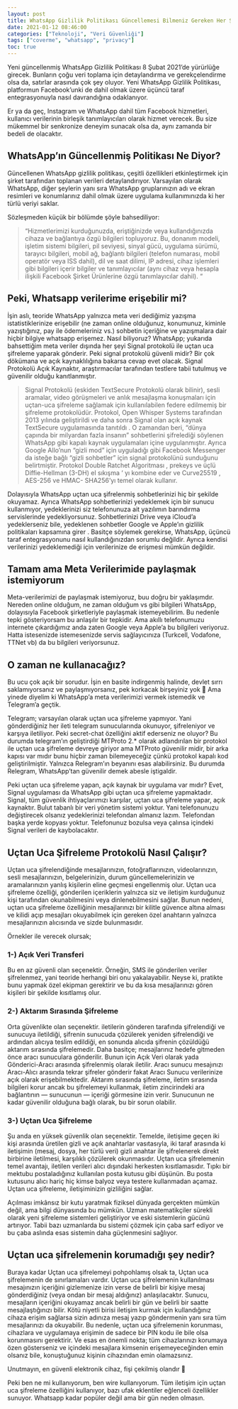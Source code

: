 ```yaml
---
layout: post
title: WhatsApp Gizlilik Politikası Güncellemesi Bilmeniz Gereken Her Şey Burada
date: 2021-01-12 08:46:00
categories: ["Teknoloji", "Veri Güvenliği"]
tags: ["coverme", "whatsapp", "privacy"]
toc: true
---
```


Yeni güncellenmiş WhatsApp Gizlilik Politikası 8 Şubat 2021’de yürürlüğe girecek. Bunların çoğu veri toplama için detaylandırma ve gerekçelendirme olsa da, satırlar arasında çok şey oluyor. Yeni WhatsApp Gizlilik Politikası, platformun Facebook’unki de dahil olmak üzere üçüncü taraf entegrasyonuyla nasıl davrandığına odaklanıyor.

Er ya da geç, Instagram ve WhatsApp dahil tüm Facebook hizmetleri, kullanıcı verilerinin birleşik tanımlayıcıları olarak hizmet verecek. Bu size mükemmel bir senkronize deneyim sunacak olsa da, aynı zamanda bir bedeli de olacaktır.

## WhatsApp’ın Güncellenmiş Politikası Ne Diyor?
Güncellenen WhatsApp gizlilik politikası, çeşitli özellikleri etkinleştirmek için şirket tarafından toplanan verileri detaylandırıyor. Varsayılan olarak WhatsApp, diğer şeylerin yanı sıra WhatsApp gruplarınızın adı ve ekran resimleri ve konumlarınız dahil olmak üzere uygulama kullanımınızda ki her türlü veriyi saklar.

Sözleşmeden küçük bir bölümde şöyle bahsediliyor:

> “Hizmetlerimizi kurduğunuzda, eriştiğinizde veya kullandığınızda cihaza ve bağlantıya özgü bilgileri topluyoruz. Bu, donanım modeli, işletim sistemi bilgileri, pil seviyesi, sinyal gücü, uygulama sürümü, tarayıcı bilgileri, mobil ağ, bağlantı bilgileri (telefon numarası, mobil operatör veya ISS dahil), dil ve saat dilimi, IP adresi, cihaz işlemleri gibi bilgileri içerir bilgiler ve tanımlayıcılar (aynı cihaz veya hesapla ilişkili Facebook Şirket Ürünlerine özgü tanımlayıcılar dahil). “

## Peki, Whatsapp verilerime erişebilir mi?
İşin aslı, teoride WhatsApp yalnızca meta veri dediğimiz yazışma istatistiklerinize erişebilir (ne zaman online olduğunuz, konumunuz, kiminle yazıştığınız, pay ile ödemeleriniz vs.) sohbetin içeriğine ve yazışmalara dair hiçbir bilgiye whatsapp erişemez. Nasıl biliyoruz? WhatsApp; yukarıda bahsettiğim meta veriler dışında her şeyi Signal protokolü ile uçtan uca şifreleme yaparak gönderir. Peki signal protokolü güvenli midir? Bir çok dökümana ve açık kaynaklılığına bakarsa cevap evet olacak. Signal Protokolü Açık Kaynaktır, araştırmacılar tarafından testlere tabii tutulmuş ve güvenilir olduğu kanıtlanmıştır.

> Signal Protokolü (eskiden TextSecure Protokolü olarak bilinir), sesli aramalar, video görüşmeleri ve anlık mesajlaşma konuşmaları için uçtan-uca şifreleme sağlamak için kullanılabilen federe edilmemiş bir şifreleme protokolüdür. Protokol, Open Whisper Systems tarafından 2013 yılında geliştirildi ve daha sonra Signal olan açık kaynak TextSecure uygulamasında tanıtıldı . O zamandan beri, “dünya çapında bir milyardan fazla insanın” sohbetlerini şifrelediği söylenen WhatsApp gibi kapalı kaynak uygulamaları içine uygulanmıştır. Ayrıca Google Allo’nun “gizli mod” için uyguladığı gibi Facebook Messenger da isteğe bağlı “gizli sohbetler” için signal protokolünü sunduğunu belirtmiştir. Protokol Double Ratchet Algoritması , prekeys ve üçlü Diffie-Hellman (3-DH) el sıkışma ‘ yı kombine eder ve Curve25519 , AES-256 ve HMAC- SHA256’yı temel olarak kullanır.

Dolayısıyla WhatsApp uçtan uca şifrelenmiş sohbetlerinizi hiç bir şekilde okuyamaz. Ayrıca WhatsApp sohbetlerinizi yedeklemek için bir sunucu kullanmıyor, yedeklerinizi siz telefonunuza ait yazılımın barındırma servislerinde yedekliyorsunuz. Sohbetlerinizi Drive veya iCloud’a yedeklerseniz bile, yedeklenen sohbetler Google ve Apple’ın gizlilik politikaları kapsamına girer . Basitçe söylemek gerekirse, WhatsApp, üçüncü taraf entegrasyonunu nasıl kullandığınızdan sorumlu değildir. Ayrıca kendisi verilerinizi yedeklemediği için verilerinize de erişmesi mümkün değildir.

## Tamam ama Meta Verilerimide paylaşmak istemiyorum
Meta-verilerimizi de paylaşmak istemiyoruz, buu doğru bir yaklaşımdır. Nereden online olduğum, ne zaman olduğum vs gibi bilgileri WhatsApp, dolayısıyla Facebook şirketleriyle paylaşmak istemeyebilirim. Bu nedenle tepki gösteriyorsam bu anlaşılır bir tepkidir. Ama akıllı telefonumuzu internete çıkardığımız anda zaten Google veya Apple’a bu bilgileri veriyoruz. Hatta istesenizde istemesenizde servis sağlayıcınıza (Turkcell, Vodafone, TTNet vb) da bu bilgileri veriyorsunuz.

## O zaman ne kullanacağız?
Bu ucu çok açık bir sorudur. İşin en basite indirgenmiş halinde, devlet sırrı saklamıyorsanız ve paylaşmıyorsanız, pek korkacak birşeyiniz yok 🙂 Ama yinede diyelim ki WhatsApp’a meta verilerimizi vermek istemedik ve Telegram’a geçtik.

Telegram; varsayılan olarak uçtan uca şifreleme yapmıyor. Yani gönderdiğiniz her ileti telegram sunucularında okunuyor, şifreleniyor ve karşıya iletiliyor. Peki secret-chat özelliğini aktif ederseniz ne oluyor? Bu durumda telegram’ın geliştirdiği MTProto 2.* olarak adlandırılan bir protokol ile uçtan uca şifreleme devreye giriyor ama MTProto güvenilir midir, bir arka kapısı var mıdır bunu hiçbir zaman bilemeyeceğiz çünkü protokol kapalı kod geliştirilmiştir. Yalnızca Relegram’ın beyanını esas alabilirsiniz. Bu durumda Relegram, WhatsApp’tan güvenilir demek abesle iştigaldir.

Peki uçtan uca şifreleme yapan, açık kaynak bir uygulama var mıdır? Evet, Signal uygulaması da WhatsApp gibi uçtan uca şifreleme yapmaktadır. Signal, tüm güvenlik ihtiyaçlarımızı karşılar, uçtan uca şifreleme yapar, açık kaynaktır. Bulut tabanlı bir veri yönetim sistemi yoktur. Yani telefonunuzu değiştirecek olsanız yedeklerinizi telefondan almanız lazım. Telefondan başka yerde kopyası yoktur. Telefonunuz bozulsa veya çalınsa içindeki Signal verileri de kaybolacaktır.

## Uçtan Uca Şifreleme Protokolü Nasıl Çalışır?
Uçtan uca şifrelendiğinde mesajlarınızın, fotoğraflarınızın, videolarınızın, sesli mesajlarınızın, belgelerinizin, durum güncellemelerinizin ve aramalarınızın yanlış kişilerin eline geçmesi engellenmiş olur. Uçtan uca şifreleme özelliği, gönderilen içeriklerin yalnızca siz ve iletişim kurduğunuz kişi tarafından okunabilmesini veya dinlenebilmesini sağlar. Bunun nedeni, uçtan uca şifreleme özelliğinin mesajlarınızı bir kilitle güvence altına alması ve kilidi açıp mesajları okuyabilmek için gereken özel anahtarın yalnızca mesajlarınızın alıcısında ve sizde bulunmasıdır.

Örnekler ile verecek olursak;

### 1-) Açık Veri Transferi
Bu en az güvenli olan seçenektir. Örneğin, SMS ile gönderilen veriler şifrelenmez, yani teoride herhangi biri onu yakalayabilir. Neyse ki, pratikte bunu yapmak özel ekipman gerektirir ve bu da kısa mesajlarınızı gören kişileri bir şekilde kısıtlamış olur.

### 2-) Aktarım Sırasında Şifreleme
Orta güvenlikte olan seçenektir. iletilerin gönderen tarafında şifrelendiği ve sunucuya iletildiği, şifrenin sunucuda çözülerek yeniden şifrelendiği ve ardından alıcıya teslim edildiği, en sonunda alıcıda şifrenin çözüldüğü aktarım sırasında şifrelemedir. Daha basitçe; mesajlarınız hedefe gitmeden önce aracı sunuculara gönderilir. Bunun için Açık Veri olarak yada Gönderici-Aracı arasında şifrelenmiş olarak iletilir. Aracı sunucu mesajınızı Aracı-Alıcı arasında tekrar şifreler gönderir fakat Aracı Sunucu verilerinize açık olarak erişebilmektedir. Aktarım sırasında şifreleme, iletim sırasında bilgileri korur ancak bu şifrelemeyi kullanmak, iletim zincirindeki ara bağlantının — sunucunun — içeriği görmesine izin verir. Sunucunun ne kadar güvenilir olduğuna bağlı olarak, bu bir sorun olabilir.

### 3-) Uçtan Uca Şifreleme
Şu anda en yüksek güvenlik olan seçenektir. Temelde, iletişime geçen iki kişi arasında üretilen gizli ve açık anahtarlar vasıtasıyla, iki taraf arasında ki iletişimin (mesaj, dosya, her türlü veri) gizli anahtar ile şifrelenerek direkt birbirine iletilmesi, karşılıklı çözülerek okunmasıdır. Uçtan uca şifrelemenin temel avantajı, iletilen verileri alıcı dışındaki herkesten kısıtlamasıdır. Tıpkı bir mektubu postaladığınız kullanılan posta kutusu gibi düşünün. Bu posta kutusunu alıcı hariç hiç kimse balyoz veya testere kullanmadan açamaz. Uçtan uca şifreleme, iletişiminizin gizliliğini sağlar.

Açılması imkânsız bir kutu yaratmak fiziksel dünyada gerçekten mümkün değil, ama bilgi dünyasında bu mümkün. Uzman matematikçiler sürekli olarak yeni şifreleme sistemleri geliştiriyor ve eski sistemlerin gücünü artırıyor. Tabii bazı uzmanlarda bu sistemi çözmek için çaba sarf ediyor ve bu çaba aslında esas sistemin daha güçlenmesini sağlıyor.

## Uçtan uca şifrelemenin korumadığı şey nedir?
Buraya kadar Uçtan uca şifrelemeyi pohpohlamış olsak ta, Uçtan uca şifrelemenin de sınırlamaları vardır. Uçtan uca şifrelemenin kullanılması mesajınızın içeriğini gizlemenize izin verse de belirli bir kişiye mesaj gönderdiğiniz (veya ondan bir mesaj aldığınız) anlaşılacaktır. Sunucu, mesajların içeriğini okuyamaz ancak belirli bir gün ve belirli bir saatte mesajlaştığınızı bilir. Kötü niyetli birisi iletişim kurmak için kullandığınız cihaza erişim sağlarsa sizin adınıza mesaj yazıp göndermenin yanı sıra tüm mesajlarınızı da okuyabilir. Bu nedenle, uçtan uca şifrelemenin korunması, cihazlara ve uygulamaya erişimin de sadece bir PIN kodu ile bile olsa korunmasını gerektirir. Ve esas en önemli nokta; tüm cihazlarınızı korumaya özen gösterseniz ve içindeki mesajlara kimsenin erişemeyeceğinden emin olsanız bile, konuştuğunuz kişinin cihazından emin olamazsınız.

Unutmayın, en güvenli elektronik cihaz, fişi çekilmiş olandır 🙂

Peki ben ne mi kullanıyorum, ben wire kullanıyorum. Tüm iletişim için uçtan uca şifreleme özelliğini kullanıyor, bazı ufak eklentiler eğlenceli özellikler sunuyor. Whatsapp kadar popüler değil ama bir gün neden olmasın.